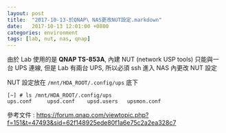 ```yaml
---
layout: post
title:  "2017-10-13-於QNAP\ NAS更改NUT設定.markdown"
date:   2017-10-13 12:01:00 +0800
categories: environment
tags: [lab, nut, nas, qnap]
---
```


由於 Lab 使用的是 **QNAP TS-853A**, 內建 NUT (network USP tools) 只能與一台 UPS 連線, 但是 Lab 有兩台 UPS, 所以必須 ssh 進入 NAS 內更改 NUT 設定

NUT 設定放在 `/mnt/HDA_ROOT/.config/ups` 底下

	[~] # ls /mnt/HDA_ROOT/.config/ups
	ups.conf     upsd.conf    upsd.users   upsmon.conf
	

參考文件 : <https://forum.qnap.com/viewtopic.php?f=151&t=47493&sid=62f148925ede80f1a6e75c2a2ea328c7>
